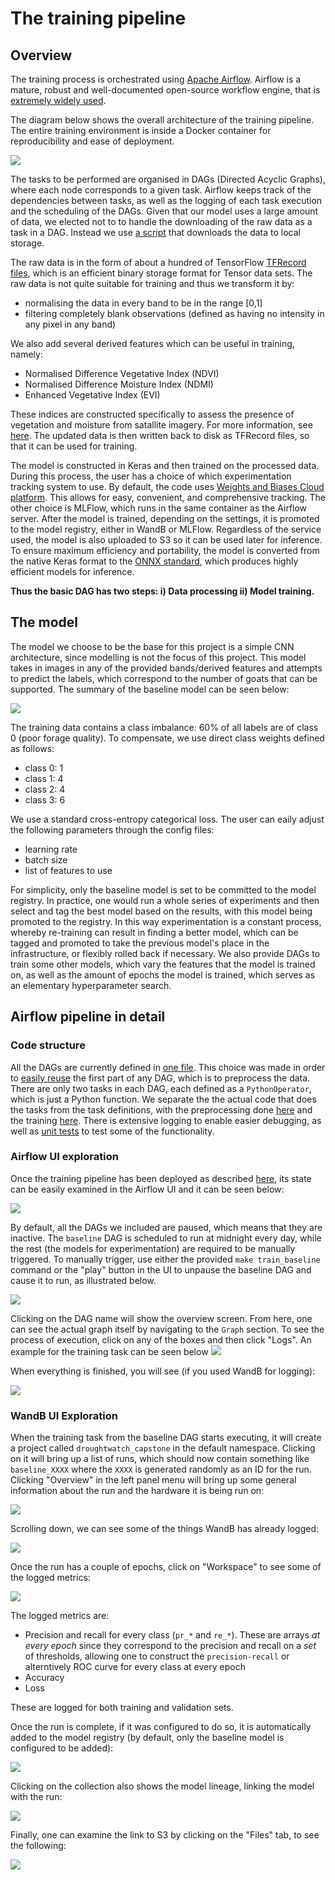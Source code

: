 # The training pipeline
## Overview
The training process is orchestrated using [Apache Airflow](https://airflow.apache.org/docs/apache-airflow/stable/index.html). Airflow is a mature, robust and well-documented open-source workflow engine, that is [extremely widely used](https://www.astronomer.io/state-of-airflow/).

The diagram below shows the overall architecture of the training pipeline. The entire training environment is inside a Docker container for reproducibility and ease of deployment.

![](imgs/architecture_training.svg)

The tasks to be performed are organised in DAGs (Directed Acyclic Graphs), where each node corresponds to a given task. Airflow keeps track of the dependencies between tasks, as well as the logging of each task execution and the scheduling of the DAGs. Given that our model uses a large amount of data, we elected not to to handle the downloading of the raw data as a task in a DAG. Instead we use [a script](https://github.com/SergeiOssokine/droughtwatch_capstone/blob/main/utils/download_data.py) that downloads the data to local storage.


The raw data is in the form of about a hundred of TensorFlow [TFRecord files](https://www.tensorflow.org/tutorials/load_data/tfrecord), which is an efficient binary storage format for Tensor data sets. The raw data is not quite suitable for training and thus we transform it by:
- normalising the data in every band to be in the range [0,1]
- filtering completely blank observations (defined as having no intensity in any pixel in any band)

We also add several derived features which can be useful in training, namely:

- Normalised Difference Vegetative Index (NDVI)
- Normalised Difference Moisture Index (NDMI)
- Enhanced Vegetative Index (EVI)

These indices are constructed specifically to assess the presence of vegetation and moisture from satallite imagery. For more information, see [here](https://www.usgs.gov/landsat-missions/landsat-surface-reflectance-derived-spectral-indices). The updated data is then written back to disk as TFRecord files, so that it can be used for training.

The model is constructed in Keras and then trained on the processed data. During this process, the user has a choice of which experimentation tracking system to use. By default, the code uses [Weights and Biases Cloud platform](https://wandb.ai/). This allows for easy, convenient, and comprehensive tracking. The other choice is MLFlow, which runs in the same container as the Airflow server. After the model is trained, depending on the settings, it is promoted to the model registry, either in WandB or MLFlow. Regardless of the service used, the model is also uploaded to S3 so it can be used later for inference. To ensure maximum efficiency and portability, the model is converted from the native Keras format to the [ONNX standard](https://onnx.ai/), which produces highly efficient models for inference.

**Thus the basic DAG has two steps: i) Data processing ii) Model training.**



## The model
The model we choose to be the base for this project is a simple CNN architecture, since modelling is not the focus of this project. This model takes in images in any of the provided bands/derived features and attempts to predict the labels, which correspond to the number of goats that can be supported. The summary of the baseline model can be seen below:

![](imgs/model_resized.png)

The training data contains a class imbalance: 60% of all labels are of class 0 (poor forage quality). To compensate, we use direct class weights defined as follows:

- class 0: 1
- class 1: 4
- class 2: 4
- class 3: 6


We use a standard cross-entropy categorical loss. The user can eaily adjust the following parameters through the config files:

- learning rate
- batch size
- list of features to use

For simplicity, only the baseline model is set to be committed to the model registry. In practice, one would run a whole series of experiments and then select and tag the best model based on the results, with this model being promoted to the registry. In this way experimentation is a constant process, whereby re-training can result in finding a better model, which can be tagged and promoted to take the previous model's place in the infrastructure, or flexibly rolled back if necessary. We also provide DAGs to train some other models, which vary the features that the model is trained on, as well as the amount of epochs the model is trained, which serves as an elementary hyperparameter search.

## Airflow pipeline in detail
### Code structure
All the DAGs are currently defined in [one file](https://github.com/SergeiOssokine/droughtwatch_capstone/blob/main/training/airflow/dags/pipeline.py). This choice was made in order to [easily reuse](https://github.com/SergeiOssokine/droughtwatch_capstone/blob/main/training/airflow/dags/pipeline.py#L17) the first part of any DAG, which is to preprocess the data. There are only two tasks in each DAG, each defined as a `PythonOperator`, which is just a Python function. We separate the the actual code that does the tasks from the task definitions, with the preprocessing done [here](https://github.com/SergeiOssokine/droughtwatch_capstone/blob/main/training/airflow/includes/parse_data.py) and the training [here](https://github.com/SergeiOssokine/droughtwatch_capstone/blob/main/training/airflow/includes/train.py). There is extensive logging to enable easier debugging, as well as [unit tests](https://github.com/SergeiOssokine/droughtwatch_capstone/blob/main/tests/unit_tests/test_parse_data.py) to test some of the functionality.


### Airflow UI exploration
Once the training pipeline has been deployed as described [here](), its state can be easily examined in the Airflow UI and it can be seen below:

![](imgs/airflow_1.png)

By default, all the DAGs we included are paused, which means that they are inactive. The `baseline` DAG is scheduled to run at midnight every day, while the rest (the models for experimentation) are required to be manually triggered. To manually trigger, use either the provided `make train_baseline` command or the "play" button in the UI to unpause the baseline DAG and cause it to run, as illustrated below.

![](imgs/airflow_2.png)

Clicking on the DAG name will show the overview screen. From here, one can see the actual graph itself by navigating to the `Graph` section.
To see the process of execution, click on any of the boxes and then click "Logs". An example for the training task can be seen below
![](imgs/airflow_3.png)

When everything is finished, you will see (if you used WandB for logging):

![](imgs/airflow_4.png)


### WandB UI Exploration

When the training task from the baseline DAG starts executing, it will create a project called `droughtwatch_capstone` in the default namespace. Clicking on it will bring up a list of runs, which should now contain something like `baseline_XXXX` where the `XXXX` is generated randomly as an ID for the run. Clicking "Overview" in the left panel menu will bring up some general information about the run and the hardware it is being run on:

![](imgs/wandb_running.png)

Scrolling down, we can see some of the things WandB has already logged:

![](imgs/wandb_running_config.png)

Once the run has a couple of epochs, click on "Workspace" to see some of the logged metrics:

![](imgs/wandb_finished_workspace.png)

The logged metrics are:

- Precision and recall for every class (`pr_*` and `re_*`). These are arrays _at every epoch_ since they correspond to the precision and recall on a _set_ of thresholds, allowing one to construct the `precision-recall` or alterntively ROC curve for every class at every epoch
- Accuracy
- Loss

These are logged for both training and validation sets.

Once the run is complete, if it was configured to do so, it is automatically added to the model registry (by default, only the baseline model is configured to be added):

![](imgs/wandb_registry_1.png)

Clicking on the collection also shows the model lineage, linking the model with the run:

![](imgs/wandb_registry_2.png)

Finally, one can examine the link to S3 by clicking on the "Files" tab, to see the following:

![](imgs/wandb_registry_linked_run.png)